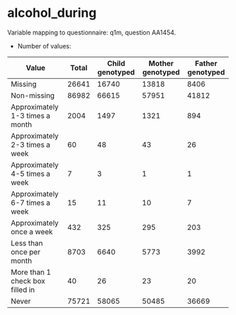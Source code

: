 # alcohol_during
Variable mapping to questionnaire: q1m, question AA1454.
- Number of values:

| Value | Total | Child genotyped | Mother genotyped | Father genotyped |
| ----- | ----- | --------------- | ---------------- | ---------------- |
| Missing | 26641 | 16740 | 13818 | 8406 |
| Non-missing | 86982 | 66615 | 57951 | 41812 |
| Approximately 1-3 times a month | 2004 | 1497 | 1321 |894 |
| Approximately 2-3 times a week | 60 | 48 | 43 |26 |
| Approximately 4-5 times a week | 7 | 3 | 1 |1 |
| Approximately 6-7 times a week | 15 | 11 | 10 |7 |
| Approximately once a week | 432 | 325 | 295 |203 |
| Less than once per month | 8703 | 6640 | 5773 |3992 |
| More than 1 check box filled in | 40 | 26 | 23 |20 |
| Never | 75721 | 58065 | 50485 |36669 |



